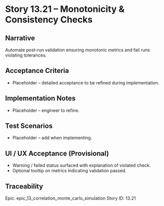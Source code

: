 # Story 13.21 – Monotonicity & Consistency Checks

## Narrative
Automate post-run validation ensuring monotonic metrics and fail runs violating tolerances.

## Acceptance Criteria
- Placeholder – detailed acceptance to be refined during implementation.

## Implementation Notes
- Placeholder – engineer to refine.

## Test Scenarios
- Placeholder – add when implementing.

## UI / UX Acceptance (Provisional)
- Warning / failed status surfaced with explanation of violated check.
- Optional tooltip on metrics indicating validation passed.

## Traceability
Epic: epic_13_correlation_monte_carlo_simulation
Story ID: 13.21
